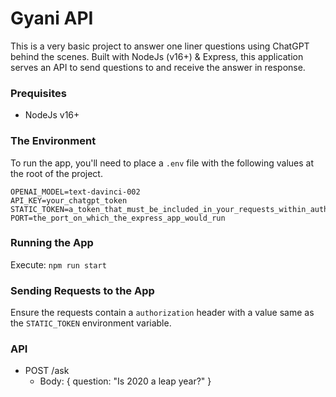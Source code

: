 # Gyani API
This is a very basic project to answer one liner questions using ChatGPT behind the scenes. Built with NodeJs (v16+) & Express, this application serves an API to send questions to and receive the answer in response.

### Prequisites
- NodeJs v16+

### The Environment
To run the app, you'll need to place a `.env` file with the following values at the root of the project. 
```
OPENAI_MODEL=text-davinci-002
API_KEY=your_chatgpt_token
STATIC_TOKEN=a_token_that_must_be_included_in_your_requests_within_authorization_header
PORT=the_port_on_which_the_express_app_would_run
```

### Running the App
Execute: `npm run start`

### Sending Requests to the App
Ensure the requests contain a `authorization` header with a value same as the `STATIC_TOKEN` environment variable.

### API
 - POST /ask
    - Body: { question: "Is 2020 a leap year?" }


